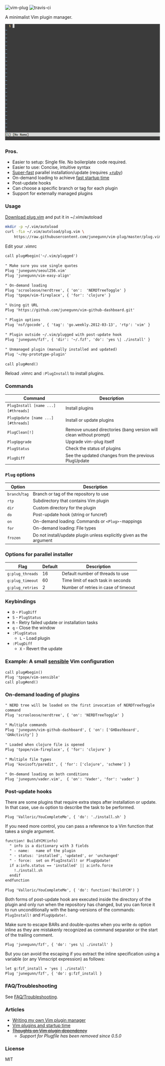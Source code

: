 ![vim-plug](https://raw.githubusercontent.com/junegunn/vim-plug/master/plug.png)
![travis-ci](https://travis-ci.org/junegunn/vim-plug.svg?branch=master)

A minimalist Vim plugin manager.

![](https://raw.githubusercontent.com/junegunn/i/master/vim-plug/installer.gif)

### Pros.

- Easier to setup: Single file. No boilerplate code required.
- Easier to use: Concise, intuitive syntax
- [Super-fast](https://raw.githubusercontent.com/junegunn/i/master/vim-plug/40-in-4.gif)
  parallel installation/update (requires
  [+ruby](https://github.com/junegunn/vim-plug/wiki/ruby))
- On-demand loading to achieve
  [fast startup time](http://junegunn.kr/images/vim-startup-time.png)
- Post-update hooks
- Can choose a specific branch or tag for each plugin
- Support for externally managed plugins

### Usage

[Download plug.vim](https://raw.githubusercontent.com/junegunn/vim-plug/master/plug.vim)
and put it in ~/.vim/autoload

```sh
mkdir -p ~/.vim/autoload
curl -fLo ~/.vim/autoload/plug.vim \
    https://raw.githubusercontent.com/junegunn/vim-plug/master/plug.vim
```

Edit your .vimrc

```vim
call plug#begin('~/.vim/plugged')

" Make sure you use single quotes
Plug 'junegunn/seoul256.vim'
Plug 'junegunn/vim-easy-align'

" On-demand loading
Plug 'scrooloose/nerdtree', { 'on':  'NERDTreeToggle' }
Plug 'tpope/vim-fireplace', { 'for': 'clojure' }

" Using git URL
Plug 'https://github.com/junegunn/vim-github-dashboard.git'

" Plugin options
Plug 'nsf/gocode', { 'tag': 'go.weekly.2012-03-13', 'rtp': 'vim' }

" Plugin outside ~/.vim/plugged with post-update hook
Plug 'junegunn/fzf', { 'dir': '~/.fzf', 'do': 'yes \| ./install' }

" Unmanaged plugin (manually installed and updated)
Plug '~/my-prototype-plugin'

call plug#end()
```

Reload .vimrc and `:PlugInstall` to install plugins.

### Commands

| Command                             | Description                                                        |
| ----------------------------------- | ------------------------------------------------------------------ |
| `PlugInstall [name ...] [#threads]` | Install plugins                                                    |
| `PlugUpdate [name ...] [#threads]`  | Install or update plugins                                          |
| `PlugClean[!]`                      | Remove unused directories (bang version will clean without prompt) |
| `PlugUpgrade`                       | Upgrade vim-plug itself                                            |
| `PlugStatus`                        | Check the status of plugins                                        |
| `PlugDiff`                          | See the updated changes from the previous PlugUpdate               |

### `Plug` options

| Option         | Description                                                          |
| -------------- | -------------------------------------------------------------------- |
| `branch`/`tag` | Branch or tag of the repository to use                               |
| `rtp`          | Subdirectory that contains Vim plugin                                |
| `dir`          | Custom directory for the plugin                                      |
| `do`           | Post-update hook (string or funcref)                                 |
| `on`           | On-demand loading: Commands or `<Plug>`-mappings                     |
| `for`          | On-demand loading: File types                                        |
| `frozen`       | Do not install/update plugin unless explicitly given as the argument |

### Options for parallel installer

| Flag             | Default | Description                          |
| ---------------- | ------- | ------------------------------------ |
| `g:plug_threads` | 16      | Default number of threads to use     |
| `g:plug_timeout` | 60      | Time limit of each task in seconds   |
| `g:plug_retries` | 2       | Number of retries in case of timeout |

### Keybindings

- `D` - `PlugDiff`
- `S` - `PlugStatus`
- `R` - Retry failed update or installation tasks
- `q` - Close the window
- `:PlugStatus`
    - `L` - Load plugin
- `:PlugDiff`
    - `X` - Revert the update

### Example: A small [sensible](https://github.com/tpope/vim-sensible) Vim configuration

```vim
call plug#begin()
Plug 'tpope/vim-sensible'
call plug#end()
```

### On-demand loading of plugins

```vim
" NERD tree will be loaded on the first invocation of NERDTreeToggle command
Plug 'scrooloose/nerdtree', { 'on': 'NERDTreeToggle' }

" Multiple commands
Plug 'junegunn/vim-github-dashboard', { 'on': ['GHDashboard', 'GHActivity'] }

" Loaded when clojure file is opened
Plug 'tpope/vim-fireplace', { 'for': 'clojure' }

" Multiple file types
Plug 'kovisoft/paredit', { 'for': ['clojure', 'scheme'] }

" On-demand loading on both conditions
Plug 'junegunn/vader.vim',  { 'on': 'Vader', 'for': 'vader' }
```

### Post-update hooks

There are some plugins that require extra steps after installation or update.
In that case, use `do` option to describe the task to be performed.

```vim
Plug 'Valloric/YouCompleteMe', { 'do': './install.sh' }
```

If you need more control, you can pass a reference to a Vim function that
takes a single argument.

```vim
function! BuildYCM(info)
  " info is a dictionary with 3 fields
  " - name:   name of the plugin
  " - status: 'installed', 'updated', or 'unchanged'
  " - force:  set on PlugInstall! or PlugUpdate!
  if a:info.status == 'installed' || a:info.force
    !./install.sh
  endif
endfunction

Plug 'Valloric/YouCompleteMe', { 'do': function('BuildYCM') }
```

Both forms of post-update hook are executed inside the directory of the plugin
and only run when the repository has changed, but you can force it to run
unconditionally with the bang-versions of the commands: `PlugInstall!` and
`PlugUpdate!`.

Make sure to escape BARs and double-quotes when you write `do` option inline
as they are mistakenly recognized as command separator or the start of the
trailing comment.

```vim
Plug 'junegunn/fzf', { 'do': 'yes \| ./install' }
```

But you can avoid the escaping if you extract the inline specification using a
variable (or any Vimscript expression) as follows:

```vim
let g:fzf_install = 'yes | ./install'
Plug 'junegunn/fzf', { 'do': g:fzf_install }
```

### FAQ/Troubleshooting

See [FAQ/Troubleshooting](https://github.com/junegunn/vim-plug/wiki/faq).

### Articles

- [Writing my own Vim plugin manager](http://junegunn.kr/2013/09/writing-my-own-vim-plugin-manager)
- [Vim plugins and startup time](http://junegunn.kr/2014/07/vim-plugins-and-startup-time)
- ~~[Thoughts on Vim plugin dependency](http://junegunn.kr/2013/09/thoughts-on-vim-plugin-dependency)~~
    - *Support for Plugfile has been removed since 0.5.0*

### License

MIT


